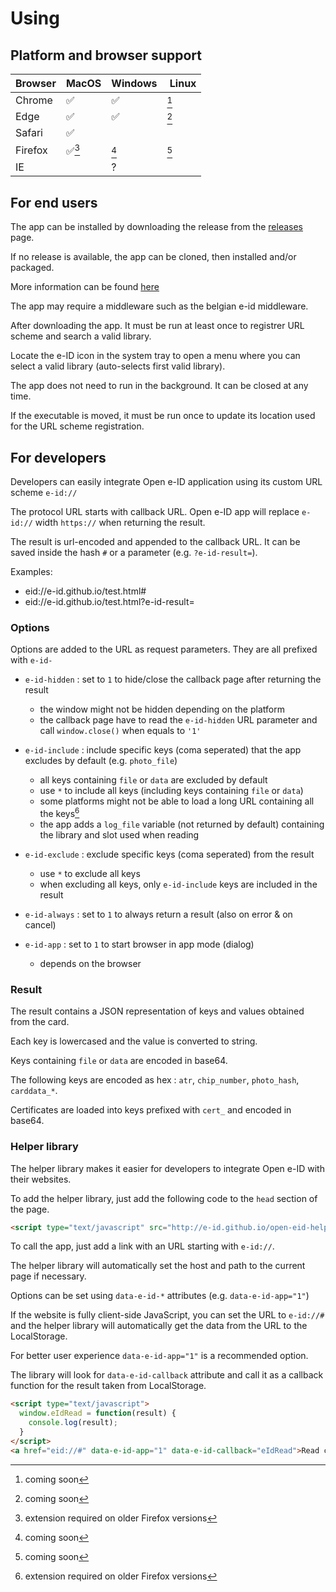 # Using

## Platform and browser support

| Browser | MacOS | Windows | Linux |
|---------|-------|---------|-------|
| Chrome  | ✅    | ✅      | [^2]  |
| Edge    | ✅    | ✅      | [^2]  |
| Safari  | ✅    |         |       |
| Firefox | ✅[^1]| [^2]    | [^2]  |
| IE      |       | ?       |       |

[^1]: extension required on older Firefox versions
[^2]: coming soon

## For end users

The app can be installed by downloading the release from the [releases](https://github.com/e-id/e-id/releases) page.

If no release is available, the app can be cloned, then installed and/or packaged.

More information can be found [here](INSTALL.md)

The app may require a middleware such as the belgian e-id middleware.

After downloading the app. It must be run at least once to registrer URL scheme and search a valid library.

Locate the e-ID icon in the system tray to open a menu where you can select a valid library (auto-selects first valid library).

The app does not need to run in the background. It can be closed at any time.

If the executable is moved, it must be run once to update its location used for the URL scheme registration.

## For developers

Developers can easily integrate Open e-ID application using its custom URL scheme `e-id://`

The protocol URL starts with callback URL. Open e-ID app will replace `e-id://` width `https://` when returning the result.

The result is url-encoded and appended to the callback URL. It can be saved inside the hash `#` or a parameter (e.g. `?e-id-result=`).

Examples:

* eid://e-id.github.io/test.html#
* eid://e-id.github.io/test.html?e-id-result=

### Options

Options are added to the URL as request parameters. They are all prefixed with `e-id-`

* `e-id-hidden` : set to `1` to hide/close the callback page after returning the result
  - the window might not be hidden depending on the platform
  - the callback page have to read the `e-id-hidden` URL parameter and call `window.close()` when equals to `'1'`

* `e-id-include` : include specific keys (coma seperated) that the app excludes by default (e.g. `photo_file`)
  - all keys containing `file` or `data` are excluded by default
  - use `*` to include all keys (including keys containing `file` or `data`)
  - some platforms might not be able to load a long URL containing all the keys[^1]
  - the app adds a `log_file` variable (not returned by default) containing the library and slot used when reading

* `e-id-exclude` : exclude specific keys (coma seperated) from the result
  - use `*` to exclude all keys
  - when excluding all keys, only `e-id-include` keys are included in the result

* `e-id-always` : set to `1` to always return a result (also on error & on cancel)

* `e-id-app` : set to `1` to start browser in app mode (dialog)
  - depends on the browser

### Result

The result contains a JSON representation of keys and values obtained from the card.

Each key is lowercased and the value is converted to string.

Keys containing `file` or `data` are encoded in base64.

The following keys are encoded as hex : `atr`, `chip_number`, `photo_hash`, `carddata_*`.

Certificates are loaded into keys prefixed with `cert_` and encoded in base64.

[^1]: due to limitations on Windows, the whole callback command will be limited to 8192 bytes
removing keys starting with `cert_`, then `data` and finally `file` keys

### Helper library

The helper library makes it easier for developers to integrate Open e-ID with their websites.

To add the helper library, just add the following code to the `head` section of the page.

```html
<script type="text/javascript" src="http://e-id.github.io/open-eid-helper.js"></script>
```

To call the app, just add a link with an URL starting with `e-id://`.

The helper library will automatically set the host and path to the current page if necessary.

Options can be set using `data-e-id-*` attributes (e.g. `data-e-id-app="1"`)

If the website is fully client-side JavaScript, you can set the URL to `e-id://#` and
the helper library will automatically get the data from the URL to the LocalStorage.

For better user experience `data-e-id-app="1"` is a recommended option.

The library will look for `data-e-id-callback` attribute and call it as a callback function
for the result taken from LocalStorage.

```html
<script type="text/javascript">
  window.eIdRead = function(result) {
    console.log(result);
  }
</script>
<a href="eid://#" data-e-id-app="1" data-e-id-callback="eIdRead">Read card</a>
```


